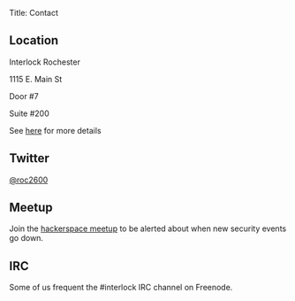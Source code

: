 Title: Contact

## Location

 Interlock Rochester

 1115 E. Main St

 Door #7

 Suite #200

See [here](http://www.interlockroc.org/contact/) for more details

## Twitter

[@roc2600](https://twitter.com/roc2600)

## Meetup

Join the [hackerspace meetup](http://www.meetup.com/Interlock-Rochester-Hackerspace) to be alerted about when new security events go down. 

## IRC

Some of us frequent the #interlock IRC channel on Freenode. 

